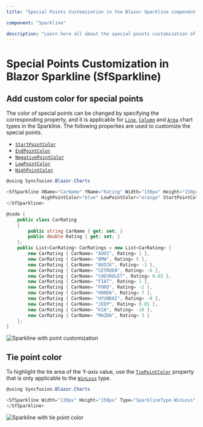 ```yaml
---
title: "Special Points Customization in the Blazor Sparkline component | Syncfusion"

component: "Sparkline"

description: "Learn here all about the special points customization of Syncfusion Sparkline (SfSparkline) component and more."
---
```


# Special Points Customization in Blazor Sparkline (SfSparkline)

## Add custom color for special points

The color of special points can be changed by specifying the corresponding property, and it is applicable for [`Line`](https://help.syncfusion.com/cr/blazor/Syncfusion.Blazor.Charts.SparklineType.html#Syncfusion_Blazor_Charts_SparklineType_Line), [`Column`](https://help.syncfusion.com/cr/blazor/Syncfusion.Blazor.Charts.SparklineType.html#Syncfusion_Blazor_Charts_SparklineType_Column) and [`Area`](https://help.syncfusion.com/cr/blazor/Syncfusion.Blazor.Charts.SparklineType.html#Syncfusion_Blazor_Charts_SparklineType_Area) chart types in the Sparkline. The following properties are used to customize the special points.

* [`StartPointColor`](https://help.syncfusion.com/cr/blazor/Syncfusion.Blazor.Charts.SfSparkline-1.html#Syncfusion_Blazor_Charts_SfSparkline_1_StartPointColor)
* [`EndPointColor`](https://help.syncfusion.com/cr/blazor/Syncfusion.Blazor.Charts.SfSparkline-1.html#Syncfusion_Blazor_Charts_SfSparkline_1_EndPointColor)
* [`NegativePointColor`](https://help.syncfusion.com/cr/blazor/Syncfusion.Blazor.Charts.SfSparkline-1.html#Syncfusion_Blazor_Charts_SfSparkline_1_NegativePointColor)
* [`LowPointColor`](https://help.syncfusion.com/cr/blazor/Syncfusion.Blazor.Charts.SfSparkline-1.html#Syncfusion_Blazor_Charts_SfSparkline_1_LowPointColor)
* [`HighPointColor`](https://help.syncfusion.com/cr/blazor/Syncfusion.Blazor.Charts.SfSparkline-1.html#Syncfusion_Blazor_Charts_SfSparkline_1_HighPointColor)

```csharp
@using Syncfusion.Blazor.Charts

<SfSparkline XName="CarName" YName="Rating" Width="130px" Height="150px" TValue="CarRating" DataSource="CarRatings" Type="SparklineType.Column" ValueType="SparklineValueType.Category"
             HighPointColor="blue" LowPointColor="orange" StartPointColor="green" EndPointColor="green" NegativePointColor="red">
</SfSparkline>

@code {
    public class CarRating
    {
        public string CarName { get; set; }
        public double Rating { get; set; }
    };
    public List<CarRating> CarRatings = new List<CarRating> {
        new CarRating { CarName= "AUDI", Rating= 1 },
        new CarRating { CarName= "BMW", Rating= 5 },
        new CarRating { CarName= "BUICK", Rating= -1 },
        new CarRating { CarName= "CETROEN", Rating= -6 },
        new CarRating { CarName= "CHEVROLET", Rating= 0.01 },
        new CarRating { CarName= "FIAT", Rating= 1 },
        new CarRating { CarName= "FORD", Rating= -2 },
        new CarRating { CarName= "HONDA", Rating= 7 },
        new CarRating { CarName= "HYUNDAI", Rating= -9 },
        new CarRating { CarName= "JEEP", Rating= 0.01 },
        new CarRating { CarName= "KIA", Rating= -10 },
        new CarRating { CarName= "MAZDA", Rating= 3 }
    };
}
```

![Sparkline with point customization](images/SpecialPoints/SpecialPointCustomization.png)

## Tie point color

To highlight the tie area of the Y-axis value, use the [`TiePointColor`](https://help.syncfusion.com/cr/blazor/Syncfusion.Blazor.Charts.SfSparkline-1.html#Syncfusion_Blazor_Charts_SfSparkline_1_TiePointColor) property that is only applicable to the [`WinLoss`](https://help.syncfusion.com/cr/blazor/Syncfusion.Blazor.Charts.SparklineType.html#Syncfusion_Blazor_Charts_SparklineType_WinLoss) type.

```csharp
@using Syncfusion.Blazor.Charts

<SfSparkline Width="130px" Height="150px" Type="SparklineType.WinLoss" TiePointColor="blue" DataSource="new int[]{12, 15, -10, 13, 15, 6, -12, 17, 13, 0, 8, -10}">
</SfSparkline>
```

![Sparkline with tie point color](images/SpecialPoints/TiePoint.png)
